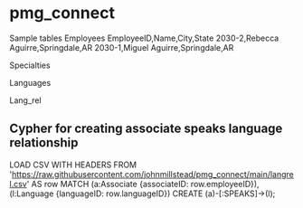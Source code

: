 # pmg_connect

Sample tables
Employees
EmployeeID,Name,City,State
2030-2,Rebecca Aguirre,Springdale,AR
2030-1,Miguel Aguirre,Springdale,AR

Specialties


Languages


Lang_rel



## Cypher for creating associate speaks language relationship
LOAD CSV WITH HEADERS FROM 'https://raw.githubusercontent.com/johnmillstead/pmg_connect/main/langrel.csv' AS row
MATCH (a:Associate {associateID: row.employeeID}), (l:Language {languageID: row.languageID})
CREATE (a)-[:SPEAKS]->(l);
